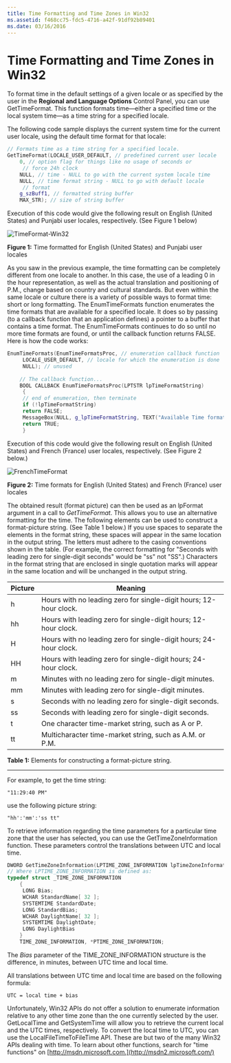 ```yaml
---
title: Time Formatting and Time Zones in Win32
ms.assetid: f468cc75-fdc5-4716-a42f-91df92b89401
ms.date: 03/16/2016
---
```



# Time Formatting and Time Zones in Win32

To format time in the default settings of a given locale or as specified by the user in the **Regional and Language Options** Control Panel, you can use GetTimeFormat. This function formats time—either a specified time or the local system time—as a time string for a specified locale.

The following code sample displays the current system time for the current user locale, using the default time format for that locale: 

```C++
// Formats time as a time string for a specified locale.
GetTimeFormat(LOCALE_USER_DEFAULT, // predefined current user locale
    0, // option flag for things like no usage of seconds or
     // force 24h clock
    NULL, // time - NULL to go with the current system locale time
    NULL, // time format string - NULL to go with default locale
     // format
    g_szBuff1, // formatted string buffer
    MAX_STR); // size of string buffer
```

Execution of this code would give the following result on English (United States) and Punjabi user locales, respectively. (See Figure 1 below)

![TimeFormat-Win32](https://docs.microsoft.com/globalization/locale/images/Punjabi_Time.jpg "TimeFormat-Win32") 

**Figure 1:** Time formatted for English (United States) and Punjabi user locales

As you saw in the previous example, the time formatting can be completely different from one locale to another. In this case, the use of a leading 0 in the hour representation, as well as the actual translation and positioning of P.M., change based on country and cultural standards. But even within the same locale or culture there is a variety of possible ways to format time: short or long formatting. The EnumTimeFormats function enumerates the time formats that are available for a specified locale. It does so by passing (to a callback function that an application defines) a pointer to a buffer that contains a time format. The EnumTimeFormats continues to do so until no more time formats are found, or until the callback function returns FALSE. Here is how the code works:

```C++
EnumTimeFormats(EnumTimeFormatsProc, // enumeration callback function
     LOCALE_USER_DEFAULT, // locale for which the enumeration is done
     NULL); // unused
 
    // The callback function...
    BOOL CALLBACK EnumTimeFormatsProc(LPTSTR lpTimeFormatString)
     {
     // end of enumeration, then terminate
     if (!lpTimeFormatString)
     return FALSE;
     MessageBox(NULL, g_lpTimeFormatString, TEXT("Available Time format"), MB_OK);
     return TRUE;
     }
```

Execution of this code would give the following result on English (United States) and French (France) user locales, respectively. (See Figure 2 below.)

![FrenchTimeFormat](https://docs.microsoft.com/globalization/locale/images/French_Time.jpg "FrenchTimeFormat") 

**Figure 2:** Time formats for English (United States) and French (France) user locales

The obtained result (format picture) can then be used as an lpFormat argument in a call to *GetTimeFormat*. This allows you to use an alternative formatting for the time. The following elements can be used to construct a format-picture string. (See Table 1 below.) If you use spaces to separate the elements in the format string, these spaces will appear in the same location in the output string. The letters must adhere to the casing conventions shown in the table. (For example, the correct formatting for "Seconds with leading zero for single-digit seconds" would be "ss" not "SS".) Characters in the format string that are enclosed in single quotation marks will appear in the same location and will be unchanged in the output string.

|Picture|Meaning|
|---|----|
|h|Hours with no leading zero for single-digit hours; 12-hour clock.|
|hh|Hours with leading zero for single-digit hours; 12-hour clock.|
|H|Hours with no leading zero for single-digit hours; 24-hour clock.|
|HH|Hours with leading zero for single-digit hours; 24-hour clock.|
|m|Minutes with no leading zero for single-digit minutes.|
|mm|Minutes with leading zero for single-digit minutes.|
|s|Seconds with no leading zero for single-digit seconds.|
|ss|Seconds with leading zero for single-digit seconds.|
|t|One character time-market string, such as A or P.|
|tt|Multicharacter time-market string, such as A.M. or P.M.|

**Table 1:** Elements for constructing a format-picture string.

------------------------------------------------------------------------

For example, to get the time string:

```
"11:29:40 PM" 
```

use the following picture string:

```
"hh':'mm':'ss tt" 
```

To retrieve information regarding the time parameters for a particular time zone that the user has selected, you can use the GetTimeZoneInformation function. These parameters control the translations between UTC and local time.

```C++
DWORD GetTimeZoneInformation(LPTIME_ZONE_INFORMATION lpTimeZoneInformation);
// Where LPTIME_ZONE_INFORMATION is defined as:
typedef struct _TIME_ZONE_INFORMATION
    {
     LONG Bias;
     WCHAR StandardName[ 32 ];
     SYSTEMTIME StandardDate;
     LONG StandardBias;
     WCHAR DaylightName[ 32 ];
     SYSTEMTIME DaylightDate;
     LONG DaylightBias
    } 
    TIME_ZONE_INFORMATION, *PTIME_ZONE_INFORMATION;
```

The *Bias* parameter of the TIME\_ZONE\_INFORMATION structure is the difference, in minutes, between UTC time and local time.

All translations between UTC time and local time are based on the following formula:

```
UTC = local time + bias 
```

Unfortunately, Win32 APIs do not offer a solution to enumerate information relative to any other time zone than the one currently selected by the user. GetLocalTime and GetSystemTime will allow you to retrieve the current local and the UTC times, respectively. To convert the local time to UTC, you can use the LocalFileTimeToFileTime API. These are but two of the many Win32 APIs dealing with time. To learn about other functions, search for "time functions" on [http://msdn.microsoft.com.](http://msdn2.microsoft.com/)



